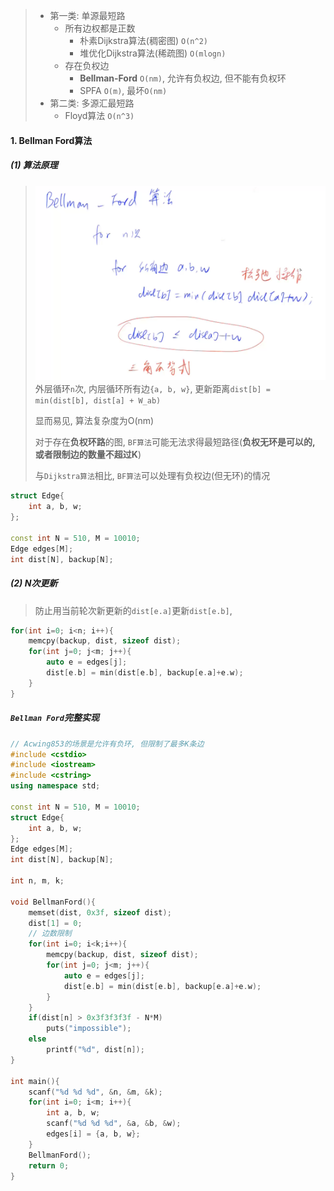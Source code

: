 > - 第一类: 单源最短路
>   - 所有边权都是正数
>       - 朴素Dijkstra算法(稠密图)  `O(n^2)`
>       - 堆优化Dijkstra算法(稀疏图)  `O(mlogn)`
>   - 存在负权边
>       - **Bellman-Ford**  `O(nm)`, 允许有负权边, 但不能有负权环
>       - SPFA  `O(m)`, 最坏`O(nm)`
> - 第二类: 多源汇最短路
>   - Floyd算法  `O(n^3)`


#### 1. Bellman Ford算法

##### (1) 算法原理
> ![BF算法](/appendix/acwing-%E6%9C%80%E7%9F%AD%E8%B7%AF-BF%E7%AE%97%E6%B3%95.png)
> 外层循环`n`次, 内层循环所有边`{a, b, w}`, 更新距离`dist[b] = min(dist[b], dist[a] + W_ab)`
>
> 显而易见, 算法复杂度为O(nm)
> 
> 对于存在**负权环路**的图, `BF算法`可能无法求得最短路径(**负权无环是可以的, 或者限制边的数量不超过K**)
> 
> 与`Dijkstra算法`相比, `BF算法`可以处理有负权边(但无环)的情况

```CPP
struct Edge{
    int a, b, w;
};

const int N = 510, M = 10010;
Edge edges[M];
int dist[N], backup[N];
```


##### (2) N次更新
> 防止用当前轮次新更新的`dist[e.a]`更新`dist[e.b]`, 
```CPP
for(int i=0; i<n; i++){
    memcpy(backup, dist, sizeof dist);
    for(int j=0; j<m; j++){
        auto e = edges[j];
        dist[e.b] = min(dist[e.b], backup[e.a]+e.w);
    }
}
```


##### `Bellman Ford`完整实现
```CPP
// Acwing853的场景是允许有负环, 但限制了最多K条边
#include <cstdio>
#include <iostream>
#include <cstring>
using namespace std;

const int N = 510, M = 10010;
struct Edge{
    int a, b, w;
};
Edge edges[M];
int dist[N], backup[N];

int n, m, k;

void BellmanFord(){
    memset(dist, 0x3f, sizeof dist);
    dist[1] = 0;
    // 边数限制
    for(int i=0; i<k;i++){
        memcpy(backup, dist, sizeof dist);
        for(int j=0; j<m; j++){
            auto e = edges[j];
            dist[e.b] = min(dist[e.b], backup[e.a]+e.w);
        }
    }
    if(dist[n] > 0x3f3f3f3f - N*M)
        puts("impossible");
    else
        printf("%d", dist[n]);
}

int main(){
    scanf("%d %d %d", &n, &m, &k);
    for(int i=0; i<m; i++){
        int a, b, w;
        scanf("%d %d %d", &a, &b, &w);
        edges[i] = {a, b, w};
    }
    BellmanFord();
    return 0;
}
```


